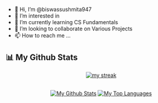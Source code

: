 - 👋 Hi, I’m @biswassushmita947
- 👀 I’m interested in 
- 🌱 I’m currently learning CS Fundamentals
- 💞️ I’m looking to collaborate on Various Projects
- 📫 How to reach me ...

## 📊 My Github Stats
 
<p align="center">
    <a href="https://github.com/biswassushmita947/github-readme-streak-stats">
        <img title="🔥 Get streak stats for your profile at git.io/streak-stats" alt="my streak" src="https://github-readme-streak-stats.herokuapp.com/?user=biswassushmita947&theme=black-ice&hide_border=true&stroke=0000&background=060A0CD0"/>
    </a>
</p>
 
<div align="center">


  <br/>
    <a href="https://github.com/biswassushmita947/github-readme-stats"><img alt="My Github Stats" src="https://github-readme-stats.vercel.app/api?username=biswassushmita947&show_icons=true&count_private=true&theme=react&hide_border=true&bg_color=0D1117" /></a>
  <a href="https://github.com/biswassushmita947/github-readme-stats"><img alt="My Top Languages" src="https://github-readme-stats.vercel.app/api/top-langs/?username=biswassushmita947&langs_count=8&count_private=true&layout=compact&theme=react&hide_border=true&bg_color=0D1117" /></a>
  <br/>
 
<br/>
